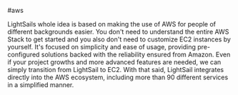 #aws 

LightSails whole idea is based on making the use of AWS for people of different backgrounds easier. You don't need to understand the entire AWS Stack to get started and you also don't need to customize EC2 instances by yourself. It's focused on simplicity and ease of usage, providing pre-configured solutions backed with the reliability ensured from Amazon. Even if your project growths and more advanced features are needed, we can simply transition from LightSail to EC2. With that said, LightSail integrates directly into the AWS ecosystem, including more than 90 different services in a simplified manner.